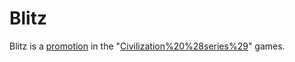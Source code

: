 # Blitz

Blitz is a [promotion](promotion) in the "[Civilization%20%28series%29](Civilization)" games.